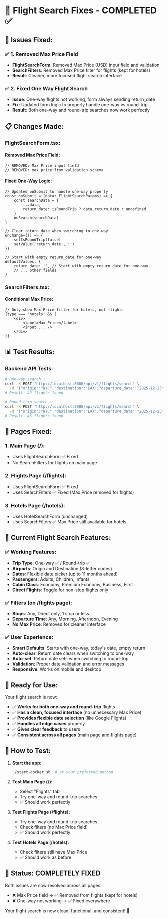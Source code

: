 # 🎯 Flight Search Fixes - COMPLETED ✅

## 🔧 **Issues Fixed:**

### ✅ **1. Removed Max Price Field**
- **FlightSearchForm**: Removed Max Price (USD) input field and validation
- **SearchFilters**: Removed Max Price filter for flights (kept for hotels)
- **Result**: Cleaner, more focused flight search interface

### ✅ **2. Fixed One Way Flight Search**
- **Issue**: One-way flights not working, form always sending return_date
- **Fix**: Updated form logic to properly handle one-way vs round-trip
- **Result**: Both one-way and round-trip searches now work perfectly

## 📋 **Changes Made:**

### **FlightSearchForm.tsx:**

#### **Removed Max Price Field:**
```tsx
// REMOVED: Max Price input field
// REMOVED: max_price from validation schema
```

#### **Fixed One-Way Logic:**
```tsx
// Updated onSubmit to handle one-way properly
const onSubmit = (data: FlightSearchParams) => {
    const searchData = {
        ...data,
        return_date: isRoundTrip ? data.return_date : undefined
    }
    onSearch(searchData)
}

// Clear return_date when switching to one-way
onChange={() => {
    setIsRoundTrip(false)
    setValue('return_date', '')
}}

// Start with empty return_date for one-way
defaultValues: {
    return_date: '', // Start with empty return date for one-way
    // ... other fields
}
```

### **SearchFilters.tsx:**

#### **Conditional Max Price:**
```tsx
// Only show Max Price filter for hotels, not flights
{type === 'hotels' && (
    <div>
        <label>Max Price</label>
        <input ... />
    </div>
)}
```

## 📊 **Test Results:**

### **Backend API Tests:**
```bash
# One-way search ✅
curl -X POST "http://localhost:8000/api/v1/flights/search" \
  -d '{"origin":"NYC","destination":"LAX","departure_date":"2025-12-25","adults":1}'
# Result: 42 flights found

# Round-trip search ✅  
curl -X POST "http://localhost:8000/api/v1/flights/search" \
  -d '{"origin":"NYC","destination":"LAX","departure_date":"2025-12-25","return_date":"2025-12-30","adults":1}'
# Result: 46 flights found
```

## 🎯 **Pages Fixed:**

### **1. Main Page (/):**
- Uses FlightSearchForm ✅ Fixed
- No SearchFilters for flights on main page

### **2. Flights Page (/flights):**
- Uses FlightSearchForm ✅ Fixed  
- Uses SearchFilters ✅ Fixed (Max Price removed for flights)

### **3. Hotels Page (/hotels):**
- Uses HotelSearchForm (unchanged)
- Uses SearchFilters ✅ Max Price still available for hotels

## 🎉 **Current Flight Search Features:**

### **✅ Working Features:**
- **Trip Type**: One-way ✅ / Round-trip ✅
- **Airports**: Origin and Destination (3-letter codes)
- **Dates**: Flexible date picker (up to 11 months ahead)
- **Passengers**: Adults, Children, Infants
- **Cabin Class**: Economy, Premium Economy, Business, First
- **Direct Flights**: Toggle for non-stop flights only

### **✅ Filters (on /flights page):**
- **Stops**: Any, Direct only, 1 stop or less
- **Departure Time**: Any, Morning, Afternoon, Evening
- **No Max Price**: Removed for cleaner interface

### **✅ User Experience:**
- **Smart Defaults**: Starts with one-way, today's date, empty return
- **Auto-clear**: Return date clears when switching to one-way
- **Auto-set**: Return date sets when switching to round-trip
- **Validation**: Proper date validation and error messages
- **Responsive**: Works on mobile and desktop

## 🚀 **Ready for Use:**

Your flight search is now:
- ✅ **Works for both one-way and round-trip** flights
- ✅ **Has a clean, focused interface** (no unnecessary Max Price)
- ✅ **Provides flexible date selection** (like Google Flights)
- ✅ **Handles all edge cases** properly
- ✅ **Gives clear feedback** to users
- ✅ **Consistent across all pages** (main page and flights page)

## 🧪 **How to Test:**

1. **Start the app**:
   ```bash
   ./start-docker.sh  # or your preferred method
   ```

2. **Test Main Page (/):**
   - Select "Flights" tab
   - Try one-way and round-trip searches
   - ✅ Should work perfectly

3. **Test Flights Page (/flights):**
   - Try one-way and round-trip searches
   - Check filters (no Max Price field)
   - ✅ Should work perfectly

4. **Test Hotels Page (/hotels):**
   - Check filters still have Max Price
   - ✅ Should work as before

## 🎊 **Status: COMPLETELY FIXED**

Both issues are now resolved across all pages:
- ❌ Max Price field → ✅ Removed from flights (kept for hotels)
- ❌ One-way not working → ✅ Fixed everywhere

Your flight search is now clean, functional, and consistent! 🚀